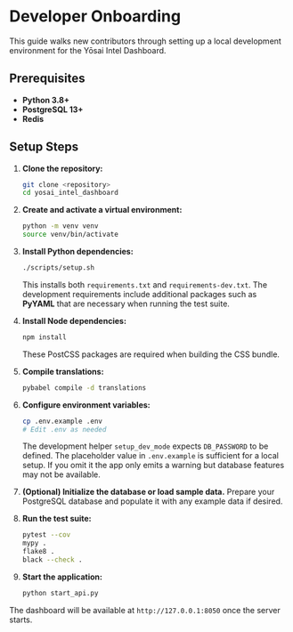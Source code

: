 # Developer Onboarding

This guide walks new contributors through setting up a local development environment for the Yōsai Intel Dashboard.

## Prerequisites

- **Python 3.8+**
- **PostgreSQL 13+**
- **Redis**

## Setup Steps

1. **Clone the repository:**
   ```bash
   git clone <repository>
   cd yosai_intel_dashboard
   ```

2. **Create and activate a virtual environment:**
   ```bash
   python -m venv venv
   source venv/bin/activate
   ```

3. **Install Python dependencies:**
   ```bash
   ./scripts/setup.sh
   ```
   This installs both `requirements.txt` and `requirements-dev.txt`. The
   development requirements include additional packages such as **PyYAML** that
   are necessary when running the test suite.

4. **Install Node dependencies:**
   ```bash
   npm install
   ```
   These PostCSS packages are required when building the CSS bundle.
5. **Compile translations:**
   ```bash
   pybabel compile -d translations
   ```

6. **Configure environment variables:**
   ```bash
   cp .env.example .env
   # Edit .env as needed
   ```
   The development helper `setup_dev_mode` expects `DB_PASSWORD` to be
   defined. The placeholder value in `.env.example` is sufficient for a
   local setup. If you omit it the app only emits a warning but database
   features may not be available.

7. **(Optional) Initialize the database or load sample data.**
   Prepare your PostgreSQL database and populate it with any example data if desired.

8. **Run the test suite:**
   ```bash
   pytest --cov
   mypy .
   flake8 .
   black --check .
   ```
   
9. **Start the application:**
   ```bash
   python start_api.py
   ```

The dashboard will be available at `http://127.0.0.1:8050` once the server starts.
